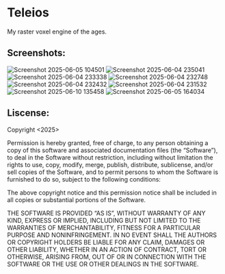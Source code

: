 # Teleios
My raster voxel engine of the ages.




## Screenshots:

![Screenshot 2025-06-05 104501](https://github.com/user-attachments/assets/cd7242e9-68a5-4a32-8e64-3443222f7e9a)
![Screenshot 2025-06-04 235041](https://github.com/user-attachments/assets/29f17172-8292-417d-be31-b38da303429a)
![Screenshot 2025-06-04 233338](https://github.com/user-attachments/assets/a926cee9-85f3-4e74-aff5-d62a14d1e5f2)
![Screenshot 2025-06-04 232748](https://github.com/user-attachments/assets/d1dcca36-a6b2-45fb-b072-195498040496)
![Screenshot 2025-06-04 232432](https://github.com/user-attachments/assets/22d1fb14-4435-48b5-9fcb-e5fd453d7285)
![Screenshot 2025-06-04 231532](https://github.com/user-attachments/assets/93b4f7a1-f31f-4072-82a3-52a095514618)
![Screenshot 2025-06-10 135458](https://github.com/user-attachments/assets/5fae2ff2-2d8e-4bba-8f36-6a234a0122e8)
![Screenshot 2025-06-05 164034](https://github.com/user-attachments/assets/94cef7dd-5d1b-465c-af26-76be88071954)




## Liscense:

Copyright <2025> <MountainLabs>

Permission is hereby granted, free of charge, to any person obtaining a copy of this software and associated documentation files (the “Software”), to deal in the Software without restriction, including without limitation the rights to use, copy, modify, merge, publish, distribute, sublicense, and/or sell copies of the Software, and to permit persons to whom the Software is furnished to do so, subject to the following conditions:

The above copyright notice and this permission notice shall be included in all copies or substantial portions of the Software.

THE SOFTWARE IS PROVIDED “AS IS”, WITHOUT WARRANTY OF ANY KIND, EXPRESS OR IMPLIED, INCLUDING BUT NOT LIMITED TO THE WARRANTIES OF MERCHANTABILITY, FITNESS FOR A PARTICULAR PURPOSE AND NONINFRINGEMENT. IN NO EVENT SHALL THE AUTHORS OR COPYRIGHT HOLDERS BE LIABLE FOR ANY CLAIM, DAMAGES OR OTHER LIABILITY, WHETHER IN AN ACTION OF CONTRACT, TORT OR OTHERWISE, ARISING FROM, OUT OF OR IN CONNECTION WITH THE SOFTWARE OR THE USE OR OTHER DEALINGS IN THE SOFTWARE.
